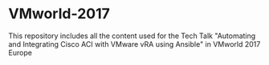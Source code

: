 # VMworld-2017
This repository includes all the content used for the Tech Talk "Automating and Integrating Cisco ACI with VMware vRA using Ansible" in VMworld 2017 Europe
